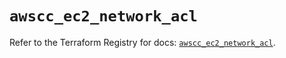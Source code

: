 # `awscc_ec2_network_acl`

Refer to the Terraform Registry for docs: [`awscc_ec2_network_acl`](https://registry.terraform.io/providers/hashicorp/awscc/0.70.0/docs/resources/ec2_network_acl).
